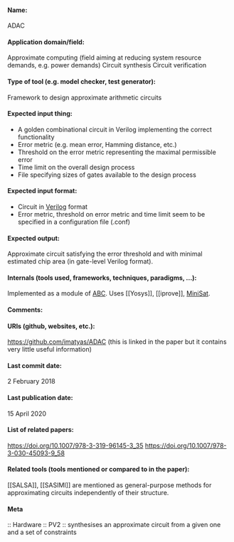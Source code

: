 #### Name:
ADAC

#### Application domain/field:
Approximate computing (field aiming at reducing system resource demands, e.g. power demands)
Circuit synthesis
Circuit verification

#### Type of tool (e.g. model checker, test generator):
Framework to design approximate arithmetic circuits

#### Expected input thing:
- A golden combinational circuit in Verilog implementing the correct functionality
- Error metric (e.g. mean error, Hamming distance, etc.)
- Threshold on the error metric representing the maximal permissible error
- Time limit on the overall design process
- File specifying sizes of gates available to the design process

#### Expected input format:
- Circuit in [Verilog](../Formats/Verilog.md) format
- Error metric, threshold on error metric and time limit seem to be specified in a configuration file (.conf)

#### Expected output:
Approximate circuit satisfying the error threshold and with minimal estimated chip area (in gate-level Verilog format).

#### Internals (tools used, frameworks, techniques, paradigms, ...):
Implemented as a module of [ABC](Frameworks/ABC.md).
Uses [[Yosys]], [[iprove]], [MiniSat](Solvers/SAT/MiniSat.md).

#### Comments:

#### URIs (github, websites, etc.):
https://github.com/imatyas/ADAC (this is linked in the paper but it contains very little useful information)

#### Last commit date:
2 February 2018

#### Last publication date:
15 April 2020

#### List of related papers:
https://doi.org/10.1007/978-3-319-96145-3_35
https://doi.org/10.1007/978-3-030-45093-9_58

#### Related tools (tools mentioned or compared to in the paper):
[[SALSA]], [[SASIMI]] are mentioned as general-purpose methods for approximating circuits independently of their structure.

#### Meta
:: Hardware
:: PV2 :: synthesises an approximate circuit from a given one and a set of constraints